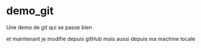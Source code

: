 # demo_git
Une demo de git qui se passe bien


et maintenant je modifie depuis gitHub
mais aussi depuis ma machine locale
